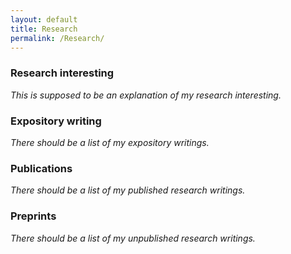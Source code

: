 ```yaml
---
layout: default
title: Research
permalink: /Research/
---
```


### Research interesting

*This is supposed to be an explanation of my research interesting.*

### Expository writing

*There should be a list of my expository writings.*

### Publications 

*There should be a list of my published research writings.*

### Preprints 

*There should be a list of my unpublished research writings.*